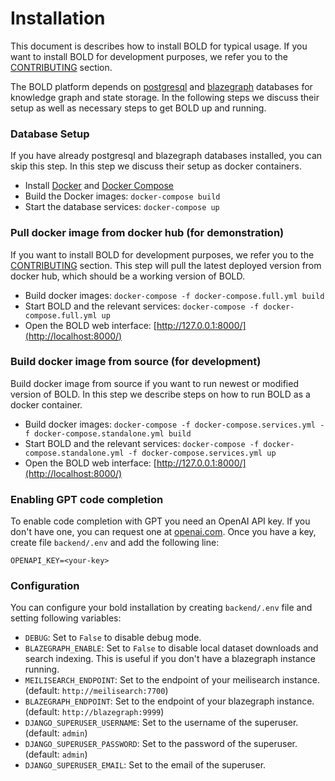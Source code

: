 # Installation
This document is describes how to install BOLD for typical usage.
If you want to install BOLD for development purposes, we refer you to the [CONTRIBUTING](/BOLD/CONTRIBUTING) section.

The BOLD platform depends on [postgresql](https://www.postgresql.org/) and [blazegraph](https://blazegraph.com/) databases for knowledge graph and state storage.
In the following steps we discuss their setup as well as necessary steps to get BOLD up and running.


### Database Setup
If you have already postgresql and blazegraph databases installed, you can skip this step.
In this step we discuss their setup as docker containers.

* Install [Docker](https://www.docker.com/community-edition) and [Docker Compose](https://docs.docker.com/compose/install/)
* Build the Docker images: `docker-compose build`
* Start the database services: `docker-compose up`

### Pull docker image from docker hub (for demonstration)
If you want to install BOLD for development purposes, we refer you to the [CONTRIBUTING](/BOLD/CONTRIBUTING) section.
This step will pull the latest deployed version from docker hub, which should be a working version of BOLD.

* Build docker images: `docker-compose -f docker-compose.full.yml build`
* Start BOLD and the relevant services: `docker-compose -f docker-compose.full.yml up`
* Open the BOLD web interface: [http://127.0.0.1:8000/](http://localhost:8000/)

### Build docker image from source (for development)
Build docker image from source if you want to run newest or modified version of BOLD.
In this step we describe steps on how to run BOLD as a docker container.

* Build docker images: `docker-compose -f docker-compose.services.yml -f docker-compose.standalone.yml build`
* Start BOLD and the relevant services: `docker-compose -f docker-compose.standalone.yml -f docker-compose.services.yml up`
* Open the BOLD web interface: [http://127.0.0.1:8000/](http://localhost:8000/)

### Enabling GPT code completion
To enable code completion with GPT you need an OpenAI API key. If you don't have one, you can request one at [openai.com](https://openai.com/api/).
Once you have a key, create file `backend/.env` and add the following line:

```
OPENAPI_KEY=<your-key>
```

### Configuration
You can configure your bold installation by creating `backend/.env` file and setting following variables:

* `DEBUG`: Set to `False` to disable debug mode.
* `BLAZEGRAPH_ENABLE`: Set to `False` to disable local dataset downloads and search indexing. This is useful if you don't have a blazegraph instance running.
* `MEILISEARCH_ENDPOINT`: Set to the endpoint of your meilisearch instance. (default: `http://meilisearch:7700`)
* `BLAZEGRAPH_ENDPOINT`: Set to the endpoint of your blazegraph instance. (default: `http://blazegraph:9999`)
* `DJANGO_SUPERUSER_USERNAME`: Set to the username of the superuser. (default: `admin`)
* `DJANGO_SUPERUSER_PASSWORD`: Set to the password of the superuser. (default: `admin`)
* `DJANGO_SUPERUSER_EMAIL`: Set to the email of the superuser.